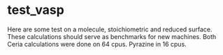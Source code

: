 # test_vasp
Here are some test on a molecule, stoichiometric and reduced surface. These calculations should serve as benchmarks for new machines.  Both Ceria calculations were done on 64 cpus. Pyrazine in 16 cpus.
